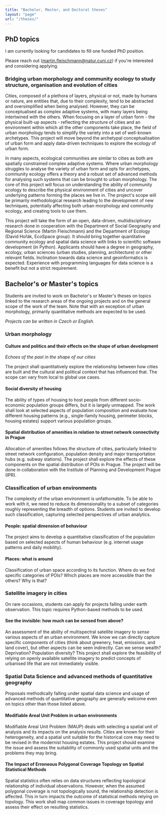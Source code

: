 ```yaml
---
title: "Bachelor, Master, and Doctoral theses"
layout: "page"
url: "/theses/"
---
```


## PhD topics

I am currently looking for candidates to fill one funded PhD position.

Please reach out (<martin.fleischmann@natur.cuni.cz>) if you're interested and considering applying.

### Bridging urban morphology and community ecology to study structure, organisation and evolution of cities

Cities, composed of a plethora of layers, physical or not, made by humans or nature, are entities that, due to their complexity, tend to be abstracted and oversimplified when being analysed.
However, they can be conceptualised as complex adaptive systems, with many layers being intertwined with the others. When focusing on a layer of urban form - the physical built-up aspects - reflecting the structure of cities and an environment within which all the other components take place, the field of urban morphology tends to simplify the variety into a set of well-known archetypes. This project will move beyond the archetypal conceptualisation of urban form and apply data-driven techniques to explore the ecology of urban form.

In many aspects, ecological communities are similar to cities as both are spatially constrained complex adaptive systems. Where urban morphology struggles to analyse the variety of urban form and opts for archetypes, community ecology offers a theory and a robust set of advanced methods for analysing such systems that can be brought to urban morphology. The core of this project will focus on understanding the ability of community ecology to describe the physical environment of cities and uncover underlying patterns forming the places we live in. The project's scope will be primarily methodological research leading to the development of new techniques, potentially affecting both urban morphology and community ecology, and creating tools to use them.

This project will take the form of an open, data-driven, multidisciplinary research done in cooperation with the Department of Social Geography and Regional Science (Martin Fleischmann) and the Department of Ecology (David Hořák, EcoSpace group). It should bring together quantitative community ecology and spatial data science with links to scientific software development (in Python).
Applicants should have a degree in geography, ecology, urban sciences (urban studies, planning, architecture) or other relevant fields. Inclination towards data science and geoinformatics is expected. Experience with programming languages for data science is a benefit but not a strict requirement.

## Bachelor's or Master's topics

Students are invited to work on Bachelor's or Master's theses on topics linked to the research areas of the ongoing projects and on the general scope of the work of the team. Note that with an exception of urban morphology, primarily quantitative methods are expected to be used.

*Projects can be written in Czech or English.*

### Urban morphology

#### Culture and politics and their effects on the shape of urban development

*Echoes of the past in the shape of our cities*

The project shall quantitatively explore the relationship between how cities are built and the cultural and political context that has influenced that. The scope can vary from local to global use cases.

#### Social diversity of housing

The ability of types of housing to host people from different socio-economic population groups differs, but it is largely unmapped. The work shall look at selected aspects of population composition and evaluate how different housing patterns (e.g., single-family housing, perimeter blocks, housing estates) support various population groups.

#### Spatial distribution of amenities in relation to street network connectivity in Prague

Allocation of amenities follows the structure of cities, particularly linked to street network configuration, population density and major transportation hubs (e.g. subway stations). The project shall explore the effects of these components on the spatial distribution of POIs in Prague. The project will be done in collaboration with the Institute of Planning and Development Prague (IPR).

### Classification of urban environments

The complexity of the urban environment is unfathomable. To be able to work with it, we need to reduce its dimensionality to a subset of categories roughly representing the breadth of options. Students are invited to develop such classification, capturing selected perspectives of urban analytics.

#### People: spatial dimension of behaviour

The project aims to develop a quantitative classification of the population based on selected aspects of human behaviour (e.g. internet usage patterns and daily mobility).

#### Places: what is around

Classification of urban space according to its function. Where do we find specific categories of POIs? Which places are more accessible than the others? Why is that?

### Satellite imagery in cities

On rare occasions, students can apply for projects falling under earth observation. This topic requires Python-based methods to be used.

#### See the invisible: how much can be sensed from above?

An assessment of the ability of multispectral satellite imagery to *sense* various aspects of an urban environment. We know we can directly capture specific components of cities (think about greenery, heat, emissions, and land cover), but other aspects can be seen indirectly. Can we sense wealth? Deprivation? Population diversity? This project shall explore the feasibility of relying on openly available satellite imagery to predict concepts of urbanised life that are not immediately visible.

### Spatial Data Science and advanced methods of quantitative geography

Proposals methodically falling under spatial data science and usage of advanced methods of quantitative geography are generally welcome even on topics other than those listed above.

#### Modifiable Areal Unit Problem in urban environments

Modifiable Areal Unit Problem (MAUP) deals with selecting a spatial unit of analysis and its impacts on the analysis results. Cities are known for their heterogeneity, and a spatial unit suitable for the historical core may need to be revised in the modernist housing estates. This project should examine the issue and assess the suitability of commonly used spatial units and the problems they may bring.

#### The Impact of Erroneous Polygonal Coverage Topology on Spatial Statistical Methods

Spatial statistics often relies on data structures reflecting topological relationship of individual observations. However, when the assumed polygonal coverage is not topologically sound, the relationship detection is affected. This in turn impacts the outcome of statistical methods relying on topology. This work shall map common issues in coverage topology and assess their effect on resulting statistics.